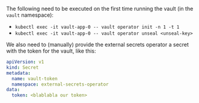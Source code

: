 The following need to be executed on the first time running the vault (in the `vault` namespace):
* `kubectl exec -it vault-app-0 -- vault operator init -n 1 -t 1`
* `kubectl exec -it vault-app-0 -- vault operator unseal <unseal-key>`

We also need to (manually) provide the external secrets operator a secret with the token for the vault, like this:
```yaml
apiVersion: v1
kind: Secret
metadata:
  name: vault-token
  namespace: external-secrets-operator
data:
  token: <blablabla our token>
```
